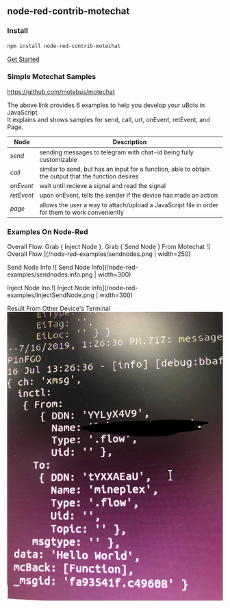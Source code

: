 ##  node-red-contrib-motechat

### Install

```bash
npm install node-red-contrib-motechat
```
[Get Started](docs/how-to-run.md)

### Simple Motechat Samples

 <https://github.com/motebus/motechat>

The above link provides 6 examples to help you develop your uBots in JavaScript. <br />
It explains and shows samples for send, call, urt, onEvent, retEvent, and Page.

Node| Description | 
--- | --- | 
*send* | sending messages to telegram with chat-id being fully customizable |
*call* | similar to send, but has an input for a function, able to obtain the output that the function desires |
*onEvent* | wait until recieve a signal and read the signal |
*retEvent* | upon onEvent, tells the sender if the device has made an action |
*page* | allows the user a way to attach/upload a JavaScript file in order for them to work conveniently |

### Examples On Node-Red

Overall Flow. Grab { Inject Node }. Grab { Send Node } From Motechat
![ Overall Flow ](/node-red-examples/sendnodes.png | width=250)

Send Node Info
![ Send Node Info](/node-red-examples/sendnodes.info.png | width=300)

Inject Node Ino
![ Inject Node Info](/node-red-examples/InjectSendNode.png | width=300)

Result From Other Device's Terminal
![ Result ](/node-red-examples/result.jpg)



